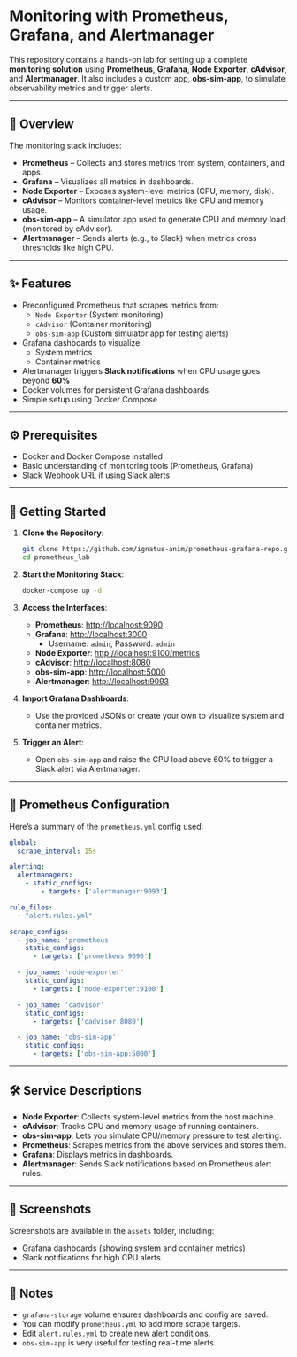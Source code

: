 
# Monitoring with Prometheus, Grafana, and Alertmanager

This repository contains a hands-on lab for setting up a complete **monitoring solution** using **Prometheus**, **Grafana**, **Node Exporter**, **cAdvisor**, and **Alertmanager**. It also includes a custom app, **obs-sim-app**, to simulate observability metrics and trigger alerts.

---

## 🧭 Overview

The monitoring stack includes:

- **Prometheus** – Collects and stores metrics from system, containers, and apps.
- **Grafana** – Visualizes all metrics in dashboards.
- **Node Exporter** – Exposes system-level metrics (CPU, memory, disk).
- **cAdvisor** – Monitors container-level metrics like CPU and memory usage.
- **obs-sim-app** – A simulator app used to generate CPU and memory load (monitored by cAdvisor).
- **Alertmanager** – Sends alerts (e.g., to Slack) when metrics cross thresholds like high CPU.

---

## ✨ Features

- Preconfigured Prometheus that scrapes metrics from:
  - `Node Exporter` (System monitoring)
  - `cAdvisor` (Container monitoring)
  - `obs-sim-app` (Custom simulator app for testing alerts)
- Grafana dashboards to visualize:
  - System metrics
  - Container metrics
- Alertmanager triggers **Slack notifications** when CPU usage goes beyond **60%**
- Docker volumes for persistent Grafana dashboards
- Simple setup using Docker Compose

---

## ⚙️ Prerequisites

- Docker and Docker Compose installed
- Basic understanding of monitoring tools (Prometheus, Grafana)
- Slack Webhook URL if using Slack alerts

---

## 🚀 Getting Started

1. **Clone the Repository**:
   ```bash
   git clone https://github.com/ignatus-anim/prometheus-grafana-repo.git
   cd prometheus_lab
   ```

2. **Start the Monitoring Stack**:
   ```bash
   docker-compose up -d
   ```

3. **Access the Interfaces**:
   - **Prometheus**: [http://localhost:9090](http://localhost:9090)
   - **Grafana**: [http://localhost:3000](http://localhost:3000)  
     - Username: `admin`, Password: `admin`
   - **Node Exporter**: [http://localhost:9100/metrics](http://localhost:9100/metrics)
   - **cAdvisor**: [http://localhost:8080](http://localhost:8080)
   - **obs-sim-app**: [http://localhost:5000](http://localhost:5000)
   - **Alertmanager**: [http://localhost:9093](http://localhost:9093)

4. **Import Grafana Dashboards**:
   - Use the provided JSONs or create your own to visualize system and container metrics.

5. **Trigger an Alert**:
   - Open `obs-sim-app` and raise the CPU load above 60% to trigger a Slack alert via Alertmanager.

---

## 🔧 Prometheus Configuration

Here’s a summary of the `prometheus.yml` config used:

```yaml
global:
  scrape_interval: 15s

alerting:
  alertmanagers:
    - static_configs:
        - targets: ['alertmanager:9093']

rule_files:
  - "alert.rules.yml"

scrape_configs:
  - job_name: 'prometheus'
    static_configs:
      - targets: ['prometheus:9090']

  - job_name: 'node-exporter'
    static_configs:
      - targets: ['node-exporter:9100']

  - job_name: 'cadvisor'
    static_configs:
      - targets: ['cadvisor:8080']

  - job_name: 'obs-sim-app'
    static_configs:
      - targets: ['obs-sim-app:5000']
```

---

## 🛠️ Service Descriptions

- **Node Exporter**: Collects system-level metrics from the host machine.
- **cAdvisor**: Tracks CPU and memory usage of running containers.
- **obs-sim-app**: Lets you simulate CPU/memory pressure to test alerting.
- **Prometheus**: Scrapes metrics from the above services and stores them.
- **Grafana**: Displays metrics in dashboards.
- **Alertmanager**: Sends Slack notifications based on Prometheus alert rules.

---

## 📸 Screenshots

Screenshots are available in the `assets` folder, including:
- Grafana dashboards (showing system and container metrics)
- Slack notifications for high CPU alerts

---

## 📝 Notes

- `grafana-storage` volume ensures dashboards and config are saved.
- You can modify `prometheus.yml` to add more scrape targets.
- Edit `alert.rules.yml` to create new alert conditions.
- `obs-sim-app` is very useful for testing real-time alerts.

